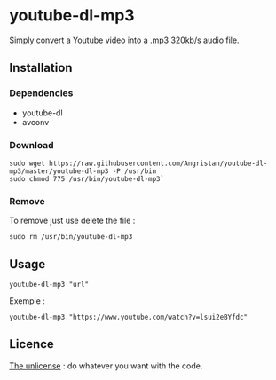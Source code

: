 # youtube-dl-mp3
Simply convert a Youtube video into a .mp3 320kb/s audio file.

## Installation

### Dependencies

- youtube-dl
- avconv

### Download

```
sudo wget https://raw.githubusercontent.com/Angristan/youtube-dl-mp3/master/youtube-dl-mp3 -P /usr/bin
sudo chmod 775 /usr/bin/youtube-dl-mp3`
```

### Remove
To remove just use delete the file : 

`sudo rm /usr/bin/youtube-dl-mp3`

## Usage

`youtube-dl-mp3 "url"`

Exemple :

`youtube-dl-mp3 "https://www.youtube.com/watch?v=lsui2eBYfdc"`

## Licence

[The unlicense](https://github.com/Angristan/youtube-dl-mp3/blob/master/LICENSE) : do whatever you want with the code.
